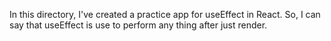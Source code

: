In this directory, I've created a practice app for useEffect in React. So, I can say that useEffect is use to perform any thing after just render.
